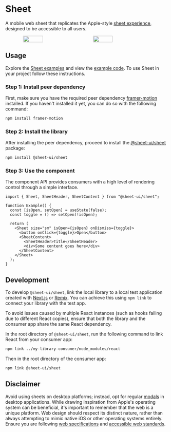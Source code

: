 # Sheet

A mobile web sheet that replicates the Apple-style [sheet experience](https://developer.apple.com/design/human-interface-guidelines/sheets), designed to be accessible to all users.

<div style="display: flex; justify-content: center;">
  <img src="https://docs-assets.developer.apple.com/published/1f52d50425bf3c15d9fc7b46e2c99043/medium-detent-area~dark@2x.png" width="35%" style="margin-right: 10px;" />
&nbsp;&nbsp;&nbsp;&nbsp;&nbsp;&nbsp;&nbsp;&nbsp;
  <img src="https://docs-assets.developer.apple.com/published/51b039c96928a882bd7c7c743976b548/large-detent-area~dark@2x.png" width="35%" />
</div>

## Usage

Explore the [Sheet examples](https://sheet-examples.vercel.app) and view the [example code](https://github.com/hzhu/sheet-examples). To use Sheet in your project follow these instructions.

### Step 1: Install peer dependency

First, make sure you have the required peer dependency [framer-motion](https://github.com/framer/motion) installed. If you haven't installed it yet, you can do so with the following command:

```sh
npm install framer-motion
```

### Step 2: Install the library

After installing the peer dependency, proceed to install the [@sheet-ui/sheet](https://www.npmjs.com/package/@sheet-ui/sheet) package:

```sh
npm install @sheet-ui/sheet
```

### Step 3: Use the component

The component API provides consumers with a high level of rendering control through a simple interface.

```tsx
import { Sheet, SheetHeader, SheetContent } from "@sheet-ui/sheet";

function Example() {
  const [isOpen, setOpen] = useState(false);
  const toggle = () => setOpen(!isOpen);

  return (
    <Sheet size="sm" isOpen={isOpen} onDismiss={toggle}>
      <button onClick={toggle}>Open</button>
      <SheetContent>
        <SheetHeader>Title</SheetHeader>
        <div>Some content goes here</div>
      </SheetContent>
    </Sheet>
  );
}
```

## Development

To develop `@sheet-ui/sheet`, link the local library to a local test application created with [Next.js](https://nextjs.org) or [Remix](https://remix.run). You can achieve this using `npm link` to connect your library with the test app.

To avoid issues caused by multiple React instances (such as hooks failing due to different React copies), ensure that both the library and the consumer app share the same React dependency.

In the root directory of `@sheet-ui/sheet`, run the following command to link React from your consumer app:

```sh
npm link ../my-library-consumer/node_modules/react
```

Then in the root directory of the consumer app:

```sh
npm link @sheet-ui/sheet
```

## Disclaimer

Avoid using sheets on desktop platforms; instead, opt for regular [modals](https://www.w3.org/WAI/ARIA/apg/patterns/dialog-modal) in desktop applications. While drawing inspiration from Apple's operating system can be beneficial, it's important to remember that the web is a unique platform. Web design should respect its distinct nature, rather than always attempting to mimic native iOS or other operating systems entirely. Ensure you are following [web specifications](https://html.spec.whatwg.org) and [accessible web standards](https://www.w3.org/TR/wai-aria/).
